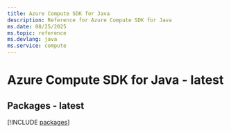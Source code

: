 ```yaml
---
title: Azure Compute SDK for Java
description: Reference for Azure Compute SDK for Java
ms.date: 08/25/2025
ms.topic: reference
ms.devlang: java
ms.service: compute
---
```

# Azure Compute SDK for Java - latest
## Packages - latest
[!INCLUDE [packages](compute-index.md)]
